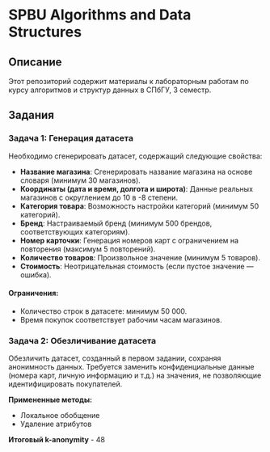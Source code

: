 # SPBU Algorithms and Data Structures
## Описание

Этот репозиторий содержит материалы к лабораторным работам по курсу алгоритмов и структур данных в СПбГУ, 3 семестр.

## Задания

### Задача 1: Генерация датасета

Необходимо сгенерировать датасет, содержащий следующие свойства:

- **Название магазина**: Сгенерировать название магазина на основе словаря (минимум 30 магазинов).
- **Координаты (дата и время, долгота и широта)**: Данные реальных магазинов с округлением до 10 в -8 степени.
- **Категория товара**: Возможность настройки категорий (минимум 50 категорий).
- **Бренд**: Настраиваемый бренд (минимум 500 брендов, соответствующих категориям).
- **Номер карточки**: Генерация номеров карт с ограничением на повторения (максимум 5 повторений).
- **Количество товаров**: Произвольное значение (минимум 5 товаров).
- **Стоимость**: Неотрицательная стоимость (если пустое значение — ошибка).

#### Ограничения:
- Количество строк в датасете: минимум 50 000.
- Время покупок соответствует рабочим часам магазинов.

### Задача 2: Обезличивание датасета

Обезличить датасет, созданный в первом задании, сохраняя анонимность данных. Требуется заменить конфиденциальные данные (номера карт, личную информацию и т.д.) на значения, не позволяющие идентифицировать покупателей.

**Примененные методы:**
- Локальное обобщение
- Удаление атрибутов

**Итоговый k-anonymity** - 48
